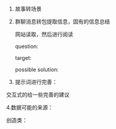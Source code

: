 1. 故事转场景

2. 群聊消息转包提取信息，固有的信息总结

   网站读取，然后进行阅读

   

   question: 

   target:

   

   

   possible solution:

3. 提示词进行完善：

交互式的给一些完善的建议



4.数据可能的来源：



创造类：